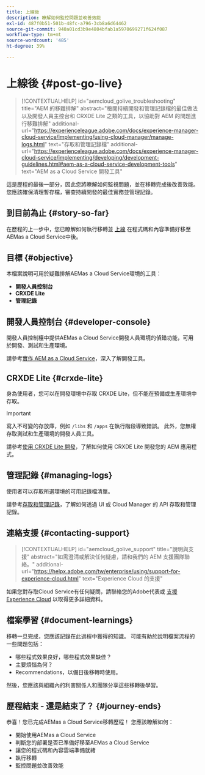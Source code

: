 ```yaml
---
title: 上線後
description: 瞭解如何監控問題並改善效能
exl-id: 487f0b51-501b-48fc-a796-3cb8a6d64462
source-git-commit: 940a01cd3b9e4804bfab1a5970699271f624f087
workflow-type: tm+mt
source-wordcount: '485'
ht-degree: 39%

---
```


# 上線後 {#post-go-live}

>[!CONTEXTUALHELP]
>id="aemcloud_golive_troubleshooting"
>title="AEM 的移難排解"
>abstract="檢閱持續開發和管理記錄檔的最佳做法以及開發人員主控台和 CRXDE Lite 之類的工具，以協助對 AEM 的問題進行移難排解"
>additional-url="https://experienceleague.adobe.com/docs/experience-manager-cloud-service/implementing/using-cloud-manager/manage-logs.html" text="存取和管理記錄檔"
>additional-url="https://experienceleague.adobe.com/docs/experience-manager-cloud-service/implementing/developing/development-guidelines.html#aem-as-a-cloud-service-development-tools" text="AEM as a Cloud Service 開發工具"

這是歷程的最後一部分，因此您將瞭解如何監視問題，並在移轉完成後改善效能。 您應該確保清理暫存檔，審查持續開發的最佳實務並管理記錄。

## 到目前為止 {#story-so-far}

在歷程的上一步中，您已瞭解如何執行移轉並 [上線](/help/journey-migration/go-live.md) 在程式碼和內容準備好移至AEMas a Cloud Service中後。

## 目標 {#objective}

本檔案說明可用於疑難排解AEMas a Cloud Service環境的工具：

* **開發人員控制台**
* **CRXDE Lite**
* **管理記錄**

## 開發人員控制台 {#developer-console}

開發人員控制檯中提供AEMas a Cloud Service開發人員環境的偵錯功能，可用於開發、測試和生產環境。

請參考[實作 AEM as a Cloud Service](/help/implementing/developing/introduction/development-guidelines.md#aem-as-a-cloud-service-development-tools)，深入了解開發工具。

## CRXDE Lite {#crxde-lite}

身為使用者，您可以在開發環境中存取 CRXDE Lite，但不能在預備或生產環境中存取。

>[!IMPORTANT]
>寫入不可變的存放庫，例如 `/libs` 和 `/apps` 在執行階段導致錯誤。 此外，您無權存取測試和生產環境的開發人員工具。

請參考[使用 CRXDE Lite 開發](/help/implementing/developing/tools/crxde.md)，了解如何使用 CRXDE Lite 開發您的 AEM 應用程式。

## 管理記錄 {#managing-logs}

使用者可以存取所選環境的可用記錄檔清單。

請參考[存取和管理記錄](/help/implementing/cloud-manager/manage-logs.md)，了解如何透過 UI 或 Cloud Manager 的 API 存取和管理記錄。

## 連絡支援 {#contacting-support}

>[!CONTEXTUALHELP]
>id="aemcloud_golive_support"
>title="說明與支援"
>abstract="如需澄清或解決任何疑慮，請和我們的 AEM 支援團隊聯絡。"
>additional-url="https://helpx.adobe.com/tw/enterprise/using/support-for-experience-cloud.html" text="Experience Cloud 的支援"

如果您對存取Cloud Service有任何疑問，請聯絡您的Adobe代表或 [支援Experience Cloud](https://helpx.adobe.com/tw/enterprise/using/support-for-experience-cloud.html) 以取得更多詳細資料。

## 檔案學習 {#document-learnings}

移轉一旦完成，您應該記錄在此過程中獲得的知識。 可能有助於說明檔案流程的一些問題包括：

* 哪些程式效果良好，哪些程式效果缺佳？
* 主要煩惱為何？
* Recommendations，以備日後移轉時使用。

然後，您應該與組織內的利害關係人和團隊分享這些移轉後學習。

## 歷程結束 - 還是結束了？ {#journey-ends}

恭喜！您已完成AEMas a Cloud Service移轉歷程！ 您應該瞭解如何：

* 開始使用AEMas a Cloud Service
* 判斷您的部署是否已準備好移至AEMas a Cloud Service
* 讓您的程式碼和內容雲端準備就緒
* 執行移轉
* 監控問題並改善效能
